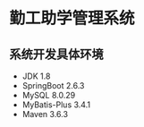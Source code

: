 # 勤工助学管理系统
## 系统开发具体环境
- JDK 1.8
- SpringBoot 2.6.3
- MySQL 8.0.29
- MyBatis-Plus 3.4.1
- Maven 3.6.3
